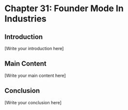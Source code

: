 # Chapter 31: Founder Mode In Industries

## Introduction

[Write your introduction here]

## Main Content

[Write your main content here]

## Conclusion

[Write your conclusion here]